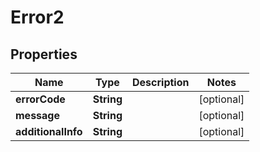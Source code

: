 

# Error2


## Properties

| Name | Type | Description | Notes |
|------------ | ------------- | ------------- | -------------|
|**errorCode** | **String** |  |  [optional] |
|**message** | **String** |  |  [optional] |
|**additionalInfo** | **String** |  |  [optional] |



